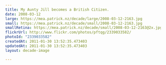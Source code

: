 ```yaml
---
title: My Aunty Jill becomes a British Citizen.
date: 2008-03-12
large: https://mea.patrick.nz/decade/large/2008-03-12-2163.jpg
small: https://mea.patrick.nz/decade/small/2008-03-12-2163.jpg
smallRetina: https://mea.patrick.nz/decade/small/2008-03-12-2163@2x.jpg
flickrUrl: http://www.flickr.com/photos/pftqg/2339033582/
photoId: "2339033582"
createdAt: 2011-01-30 13:52:35.473403
updatedAt: 2011-01-30 13:52:35.473403
layout: decade-image

---
```


